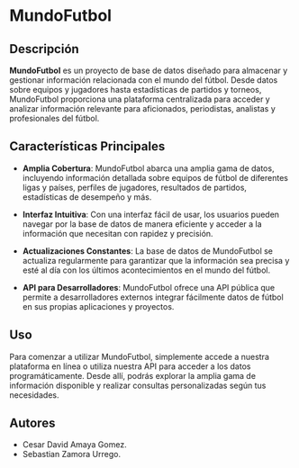# MundoFutbol

## Descripción

**MundoFutbol** es un proyecto de base de datos diseñado para almacenar y gestionar información relacionada con el mundo del fútbol. Desde datos sobre equipos y jugadores hasta estadísticas de partidos y torneos, MundoFutbol proporciona una plataforma centralizada para acceder y analizar información relevante para aficionados, periodistas, analistas y profesionales del fútbol.

## Características Principales

- **Amplia Cobertura**: MundoFutbol abarca una amplia gama de datos, incluyendo información detallada sobre equipos de fútbol de diferentes ligas y países, perfiles de jugadores, resultados de partidos, estadísticas de desempeño y más.

- **Interfaz Intuitiva**: Con una interfaz fácil de usar, los usuarios pueden navegar por la base de datos de manera eficiente y acceder a la información que necesitan con rapidez y precisión.

- **Actualizaciones Constantes**: La base de datos de MundoFutbol se actualiza regularmente para garantizar que la información sea precisa y esté al día con los últimos acontecimientos en el mundo del fútbol.

- **API para Desarrolladores**: MundoFutbol ofrece una API pública que permite a desarrolladores externos integrar fácilmente datos de fútbol en sus propias aplicaciones y proyectos.

## Uso

Para comenzar a utilizar MundoFutbol, simplemente accede a nuestra plataforma en línea o utiliza nuestra API para acceder a los datos programáticamente. Desde allí, podrás explorar la amplia gama de información disponible y realizar consultas personalizadas según tus necesidades.

## Autores

- Cesar David Amaya Gomez.
- Sebastian Zamora Urrego.
